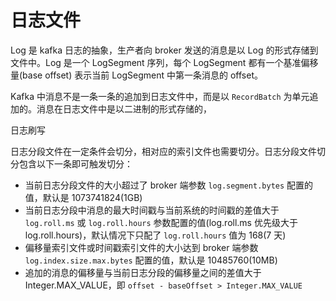 # 日志文件

Log 是 kafka 日志的抽象，生产者向 broker 发送的消息是以 Log 的形式存储到文件中。Log 是一个 LogSegment 序列，每个 LogSegment 都有一个基准偏移量(base offset) 表示当前 LogSegment 中第一条消息的 offset。

Kafka 中消息不是一条一条的追加到日志文件中，而是以 ```RecordBatch``` 为单元追加的。消息在日志文件中是以二进制的形式存储的，


日志刷写



日志分段文件在一定条件会切分，相对应的索引文件也需要切分。日志分段文件切分包含以下一条即可触发切分：
- 当前日志分段文件的大小超过了 broker 端参数 ```log.segment.bytes``` 配置的值，默认是 1073741824(1GB)
- 当前日志分段中消息的最大时间戳与当前系统的时间戳的差值大于 ```log.roll.ms``` 或 ```log.roll.hours``` 参数配置的值(log.roll.ms 优先级大于 log.roll.hours)，默认情况下只配了 ```log.roll.hours``` 值为 168(7 天)
- 偏移量索引文件或时间戳索引文件的大小达到 broker 端参数 ```log.index.size.max.bytes``` 配置的值，默认是 10485760(10MB)
- 追加的消息的偏移量与当前日志分段的偏移量之间的差值大于 Integer.MAX_VALUE，即 ```offset - baseOffset > Integer.MAX_VALUE```

